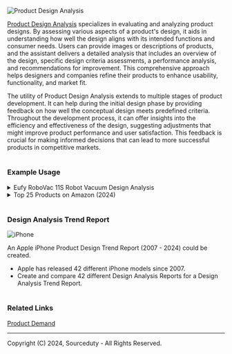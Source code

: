 ![Product Design Analysis](https://github.com/sourceduty/Product_Design_Analysis/assets/123030236/1d77611a-455c-4418-bdee-ab3cd2e8f00d)

[Product Design Analysis](https://chat.openai.com/g/g-GSmpn2Q6h-product-design-analysis) specializes in evaluating and analyzing product designs. By assessing various aspects of a product's design, it aids in understanding how well the design aligns with its intended functions and consumer needs. Users can provide images or descriptions of products, and the assistant delivers a detailed analysis that includes an overview of the design, specific design criteria assessments, a performance analysis, and recommendations for improvement. This comprehensive approach helps designers and companies refine their products to enhance usability, functionality, and market fit.

The utility of Product Design Analysis extends to multiple stages of product development. It can help during the initial design phase by providing feedback on how well the conceptual design meets predefined criteria. Throughout the development process, it can offer insights into the efficiency and effectiveness of the design, suggesting adjustments that might improve product performance and user satisfaction. This feedback is crucial for making informed decisions that can lead to more successful products in competitive markets.

#
### Example Usage

<details><summary>Eufy RoboVac 11S Robot Vacuum Design Analysis</summary>
<br>

Eufy RoboVac 11S Robot Vacuum Design Analysis

Design Overview:
The Eufy RoboVac 11S is a slim, automated robotic vacuum designed for household cleaning. It features a height of only 2.85 inches, making it one of the slimmest robot vacuums available, allowing it to clean under low furniture with ease. Key design elements include a triple-brush system, BoostIQ technology, and a quiet operation mode.

Design Criteria:
1. Functionality:
   - Cleaning Effectiveness: How well it cleans different surfaces.
   - Navigation Capabilities: Its ability to maneuver around obstacles and through varying floor types.
   - Battery Life: Duration of operation before needing a recharge.

2. Usability:
   - Ease of Use: User interface simplicity and intuitiveness.
   - Maintenance: Effort required to clean and replace parts.

3. Aesthetics:
   - Visual Appeal: Shape, color, and overall look.
   - Build Quality: Materials used and durability.

4. Technological Innovation:
   - Automation Features: Extent of automation and smart features.
   - Noise Reduction: Effectiveness of its quiet operation technology.

Performance Analysis:
- Functionality: The RoboVac 11S performs well on low-pile carpets and hard floors, utilizing a triple-brush action and up to 1300Pa of suction power. Its slim design allows it to reach under most furniture, increasing its cleaning coverage.
- Navigation: Uses a series of infrared sensors to navigate, helping it avoid obstacles but may struggle with dark-colored surfaces due to sensor limitations.
- Battery Life: Offers up to 100 minutes of cleaning time, suitable for small to medium-sized rooms.

- Usability: The RoboVac 11S is user-friendly, featuring a one-button operation and a remote control for specific settings adjustments. Maintenance is straightforward with easily removable brushes and a washable dustbin.
- Aesthetics: The vacuum has a sleek, modern look with a tempered glass top that gives it a premium feel. It is available in black, which helps it blend into various home environments.
- Technological Innovation: Incorporates BoostIQ technology, which automatically increases suction power when extra vacuuming strength is needed, a feature typically found in more expensive models.

Suggestions for Improvement:
- Enhanced Navigation: Incorporating more advanced navigation like mapping technology could reduce cleaning time and improve efficiency.
- Connectivity: Adding Wi-Fi connectivity and compatibility with smart home systems like Alexa or Google Assistant would enhance its functionality.
- Dustbin Capacity: Increasing the dustbin size could extend the cleaning time without interruptions, particularly beneficial for larger homes.

<br>
</details>

<details><summary>Top 25 Products on Amazon (2024)</summary>
<br>

Trending Design Report for Top 25 Products on Amazon (2024)

Design Overview

The top-selling products on Amazon in 2024 showcase a diverse array of design elements that cater to both functional and aesthetic preferences of consumers. The analysis reveals significant trends that highlight the evolving tastes and needs in various product categories, from household essentials to technology and leisure items. The overarching theme is a seamless blend of vibrant aesthetics, comfort, and user-centric functionality.

Design Criteria

1. Color Palettes:

   - Vibrant Colors: Predominantly used in leisure and children's products to attract attention and enhance appeal.
   - Neutral Tones: Favored for household items and technology products to provide a modern and sophisticated look.

2. Textures:

   - Smooth Finishes: Common in tech gadgets and household appliances, contributing to a sleek and modern appearance.
   - Soft Textures: Used in clothing, baby products, and leisure items to ensure comfort and a pleasant tactile experience.

3. Ergonomics and Functionality:

   - Ergonomic Designs: Emphasized in products that require frequent use, ensuring comfort and reducing user strain.
   - Practical Features: Products are designed with user-friendly interfaces and functionalities that enhance ease of use.

4. Modern Styles:

   - Contemporary Aesthetics: Dominant in technology and smart home categories, reflecting minimalistic and streamlined designs that appeal to modern consumers.

Performance Analysis

Household Items:

  - Color Trends: Neutral tones like white, beige, and grey are predominant, offering a clean and timeless look that complements various interior designs.
  - Textures: Smooth finishes are common, providing ease of cleaning and maintenance.
  - Design Features: Products like smart vacuums and kitchen appliances focus on integrating advanced technology with user-friendly features.

Technology Products:

  - Color Trends: Both vibrant and neutral colors are used, depending on the target demographic. For example, gaming accessories often feature vibrant hues, while laptops and smartphones stick to more subdued tones.
  - Textures: Smooth, matte, and glossy finishes are prevalent, enhancing the premium feel of the devices.
  - Design Features: Ergonomic designs are critical, with an emphasis on slim profiles, lightweight construction, and intuitive interfaces.

Leisure and Children's Products:

  - Color Trends: Bright and playful colors dominate, aimed at engaging and stimulating users, particularly children.
  - Textures: Soft and safe materials are prioritized to ensure comfort and safety.
  - Design Features: These products often incorporate interactive and engaging features to enhance user experience.

Clothing and Baby Products:

  - Color Trends: Soft pastels and vibrant colors are used to create visually appealing and trendy items.
  - Textures: Soft, breathable fabrics are chosen for comfort and durability.
  - Design Features: Focus on ergonomic fit and ease of wear, with additional practical features like adjustable straps and easy-to-clean materials.

Suggestions for Improvement

1. Enhanced Sustainability:

   - Incorporate eco-friendly materials and sustainable manufacturing processes to meet the growing consumer demand for environmentally responsible products.

2. Advanced Ergonomic Features:

   - Further improve ergonomic aspects by leveraging advanced design tools and technologies to enhance user comfort and reduce fatigue.

3. Customization Options:

   - Offer more customization options to allow consumers to personalize their products, enhancing the user experience and satisfaction.

4. Integration of Smart Features:

   - Increase the integration of smart features in household and leisure products to provide added convenience and connectivity, aligning with the trend towards smart home ecosystems.

Conclusion

The top-selling products on Amazon in 2024 are marked by their vibrant colors, smooth textures, ergonomic designs, and modern styles. These trends illustrate a consumer preference for products that seamlessly blend practicality with aesthetic appeal. As consumer expectations continue to evolve, incorporating sustainable practices, advanced ergonomics, and customizable options will be key to maintaining relevance and satisfaction in the market.

Dataset

[Top 25 Products on Amazon (2024).csv](https://github.com/user-attachments/files/15524238/Top.25.Products.on.Amazon.2024.csv)

<br>
</details>

#
### Design Analysis Trend Report

![iPhone](https://github.com/sourceduty/Product_Design_Analysis/assets/123030236/02c2992d-ea2c-46ed-84e2-bef205d508d7)

An Apple iPhone Product Design Trend Report (2007 - 2024) could be created.

- Apple has released 42 different iPhone models since 2007.
- Create and compare 42 different Design Analysis Reports for a Design Analysis Trend Report.

#
### Related Links

[Product Demand](https://github.com/sourceduty/Product_Demand)

***
 Copyright (C) 2024, Sourceduty - All Rights Reserved.
